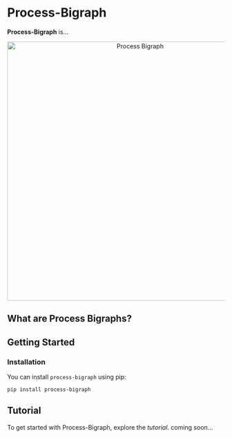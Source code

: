 # Process-Bigraph

**Process-Bigraph** is... 

<p align="center">
    <img src="https://github.com/vivarium-collective/process-bigraph/blob/main/doc/_static/process-bigraph.png?raw=true" width="600" alt="Process Bigraph">
</p>

## What are Process Bigraphs?

## Getting Started

### Installation

You can install `process-bigraph` using pip:

```console
pip install process-bigraph
```

## Tutorial

To get started with Process-Bigraph, explore the *tutorial*. coming soon...
